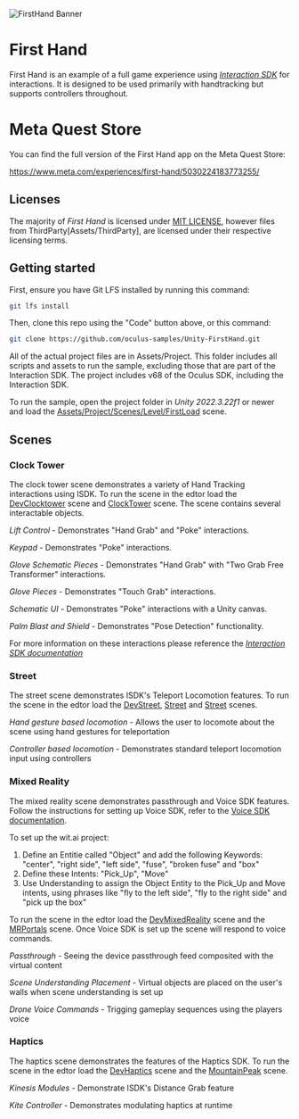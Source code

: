 ![FirstHand Banner](./Media/banner.png "FirstHand")

# First Hand

First Hand is an example of a full game experience using *[Interaction SDK](https://developer.oculus.com/documentation/unity/unity-isdk-interaction-sdk-overview/)* for interactions. It is designed to be used primarily with handtracking but supports controllers throughout.

# Meta Quest Store
You can find the full version of the First Hand app on the Meta Quest Store:

https://www.meta.com/experiences/first-hand/5030224183773255/

## Licenses
The majority of *First Hand* is licensed under [MIT LICENSE](./LICENSE), however files from ThirdParty[Assets/ThirdParty], are licensed under their respective licensing terms.

## Getting started

First, ensure you have Git LFS installed by running this command:
```sh
git lfs install
```

Then, clone this repo using the "Code" button above, or this command:
```sh
git clone https://github.com/oculus-samples/Unity-FirstHand.git
```

All of the actual project files are in Assets/Project. This folder includes all scripts and assets to run the sample, excluding those that are part of the Interaction SDK.
The project includes v68 of the Oculus SDK, including the Interaction SDK.

To run the sample, open the project folder in *Unity 2022.3.22f1* or newer and load the [Assets/Project/Scenes/Level/FirstLoad](Assets/Project/Scenes/Level/FirstLoad.unity) scene.

## Scenes

### Clock Tower

The clock tower scene demonstrates a variety of Hand Tracking interactions using ISDK. To run the scene in the edtor load the [DevClocktower](Assets/Project/Scenes/Level/DevClocktower.unity) scene and [ClockTower](Assets/Project/Scenes/Art/ClockTower.unity) scene. The scene contains several interactable objects.

*Lift Control* - Demonstrates "Hand Grab" and "Poke" interactions.

*Keypad* - Demonstrates "Poke" interactions.

*Glove Schematic Pieces* - Demonstrates "Hand Grab" with "Two Grab Free Transformer" interactions.

*Glove Pieces* - Demonstrates "Touch Grab" interactions.

*Schematic UI* - Demonstrates "Poke" interactions with a Unity canvas.

*Palm Blast and Shield* - Demonstrates "Pose Detection" functionality.

For more information on these interactions please reference the *[Interaction SDK documentation](https://developer.oculus.com/documentation/unity/unity-isdk-interaction-sdk-overview/)*

### Street

The street scene demonstrates ISDK's Teleport Locomotion features. To run the scene in the edtor load the [DevStreet](Assets/Project/Scenes/Level/DevStreet.unity), [Street](Assets/Project/Scenes/Art/Street.unity) and [Street](Assets/Project/Scenes/Art/Street.unity) scenes.

*Hand gesture based locomotion* - Allows the user to locomote about the scene using hand gestures for teleportation

*Controller based locomotion* - Demonstrates standard teleport locomotion input using controllers

### Mixed Reality

The mixed reality scene demonstrates passthrough and Voice SDK features. Follow the instructions for setting up Voice SDK, refer to the [Voice SDK documentation](https://developers.meta.com/horizon/documentation/unity/voice-sdk-overview/).

To set up the wit.ai project:
1. Define an Entitie called "Object" and add the following Keywords: "center", "right side", "left side", "fuse", "broken fuse" and "box"
2. Define these Intents: "Pick_Up", "Move"
3. Use Understanding to assign the Object Entity to the Pick_Up and Move intents, using phrases like "fly to the left side", "fly to the right side" and "pick up the box"

To run the scene in the edtor load the [DevMixedReality](Assets/Project/Scenes/Level/DevMixedReality.unity) scene and the [MRPortals](Assets/Project/Scenes/Art/MRPortals.unity) scene. Once Voice SDK is set up the scene will respond to voice commands.

*Passthrough* - Seeing the device passthrough feed composited with the virtual content

*Scene Understanding Placement* - Virtual objects are placed on the user's walls when scene understanding is set up

*Drone Voice Commands* - Trigging gameplay sequences using the players voice

### Haptics

The haptics scene demonstrates the features of the Haptics SDK. To run the scene in the edtor load the [DevHaptics](Assets/Project/Scenes/Level/DevHaptics.unity) scene and the [MountainPeak](Assets/Project/Scenes/Art/MountainPeak.unity) scene.

*Kinesis Modules* - Demonstrate ISDK's Distance Grab feature

*Kite Controller* - Demonstrates modulating haptics at runtime
